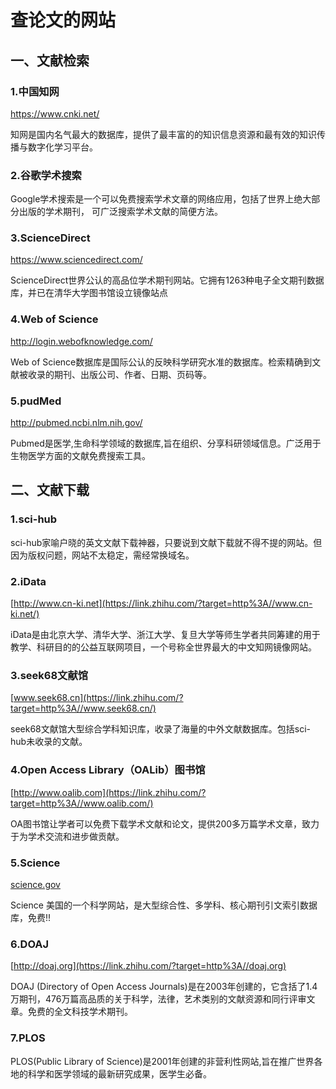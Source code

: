# 查论文的网站

## 一、文献检索

### 1.中国知网

https://www.cnki.net/

知网是国内名气最大的数据库，提供了最丰富的的知识信息资源和最有效的知识传播与数字化学习平台。

### 2.谷歌学术搜索

Google学术搜索是一个可以免费搜索学术文章的网络应用，包括了世界上绝大部分出版的学术期刊， 可广泛搜索学术文献的简便方法。

### 3.ScienceDirect

https://www.sciencedirect.com/

ScienceDirect世界公认的高品位学术期刊网站。它拥有1263种电子全文期刊数据库，并已在清华大学图书馆设立镜像站点

### 4.Web of Science

http://login.webofknowledge.com/

Web of Science数据库是国际公认的反映科学研究水准的数据库。检索精确到文献被收录的期刊、出版公司、作者、日期、页码等。

### 5.pudMed

http://pubmed.ncbi.nlm.nih.gov/

Pubmed是医学,生命科学领域的数据库,旨在组织、分享科研领域信息。广泛用于生物医学方面的文献免费搜索工具。

## 二、文献下载

### 1.sci-hub

sci-hub家喻户晓的英文文献下载神器，只要说到文献下载就不得不提的网站。但因为版权问题，网站不太稳定，需经常换域名。

### 2.iData

[http://www.cn-ki.net](https://link.zhihu.com/?target=http%3A//www.cn-ki.net/)

iData是由北京大学、清华大学、浙江大学、复旦大学等师生学者共同筹建的用于教学、科研目的的公益互联网项目，一个号称全世界最大的中文知网镜像网站。

### 3.seek68文献馆

[www.seek68.cn](https://link.zhihu.com/?target=http%3A//www.seek68.cn/)

seek68文献馆大型综合学科知识库，收录了海量的中外文献数据库。包括sci-hub未收录的文献。

### 4.Open Access Library（OALib）图书馆

[http://www.oalib.com](https://link.zhihu.com/?target=http%3A//www.oalib.com/)

OA图书馆让学者可以免费下载学术文献和论文，提供200多万篇学术文章，致力于为学术交流和进步做贡献。

### 5.Science

[science.gov](https://link.zhihu.com/?target=http%3A//science.gov/)

Science 美国的一个科学网站，是大型综合性、多学科、核心期刊引文索引数据库，免费!!

### 6.DOAJ

[http://doaj.org](https://link.zhihu.com/?target=http%3A//doaj.org)

DOAJ (Directory of Open Access Journals)是在2003年创建的，它含括了1.4万期刊，476万篇高品质的关于科学，法律，艺术类别的文献资源和同行评审文章。免费的全文科技学术期刊。

### 7.PLOS

PLOS(Public Library of Science)是2001年创建的非营利性网站,旨在推广世界各地的科学和医学领域的最新研究成果，医学生必备。

